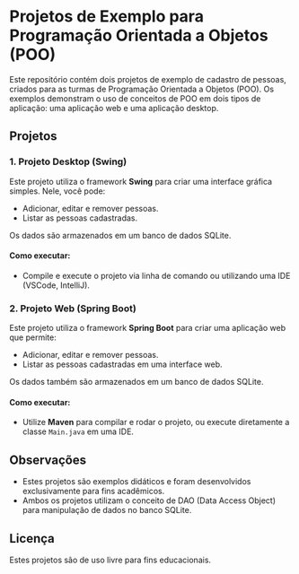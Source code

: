 # Projetos de Exemplo para Programação Orientada a Objetos (POO)

Este repositório contém dois projetos de exemplo de cadastro de pessoas, criados para as turmas de Programação Orientada a Objetos (POO). Os exemplos demonstram o uso de conceitos de POO em dois tipos de aplicação: uma aplicação web e uma aplicação desktop.

## Projetos

### 1. **Projeto Desktop (Swing)**
Este projeto utiliza o framework **Swing** para criar uma interface gráfica simples. Nele, você pode:
- Adicionar, editar e remover pessoas.
- Listar as pessoas cadastradas.

Os dados são armazenados em um banco de dados SQLite.

#### Como executar:
- Compile e execute o projeto via linha de comando ou utilizando uma IDE (VSCode, IntelliJ).

### 2. **Projeto Web (Spring Boot)**
Este projeto utiliza o framework **Spring Boot** para criar uma aplicação web que permite:
- Adicionar, editar e remover pessoas.
- Listar as pessoas cadastradas em uma interface web.

Os dados também são armazenados em um banco de dados SQLite.

#### Como executar:
- Utilize **Maven** para compilar e rodar o projeto, ou execute diretamente a classe `Main.java` em uma IDE.

## Observações

- Estes projetos são exemplos didáticos e foram desenvolvidos exclusivamente para fins acadêmicos.
- Ambos os projetos utilizam o conceito de DAO (Data Access Object) para manipulação de dados no banco SQLite.

## Licença

Estes projetos são de uso livre para fins educacionais.
